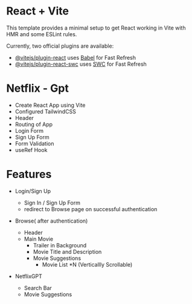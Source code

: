 # React + Vite

This template provides a minimal setup to get React working in Vite with HMR and some ESLint rules.

Currently, two official plugins are available:

- [@vitejs/plugin-react](https://github.com/vitejs/vite-plugin-react/blob/main/packages/plugin-react/README.md) uses [Babel](https://babeljs.io/) for Fast Refresh
- [@vitejs/plugin-react-swc](https://github.com/vitejs/vite-plugin-react-swc) uses [SWC](https://swc.rs/) for Fast Refresh


# Netflix - Gpt

- Create React App using Vite
- Configured TailwindCSS
- Header
- Routing of App
- Login Form
- Sign Up Form
- Form Validation
- useRef Hook


# Features 
 - Login/Sign Up 
    - Sign In / Sign Up Form
    - redirect to Browse page on successful authentication
 - Browse( after authentication)
   - Header
   - Main Movie
     - Trailer in Background
     - Movie Title and Description
     - Movie Suggestions 
        - Movie List *N (Verticallly Scrollable)

- NetflixGPT
    - Search Bar
    - Movie Suggestions
